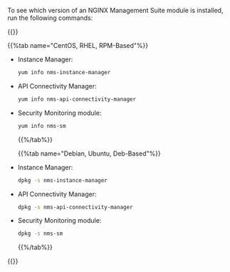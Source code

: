 To see which version of an NGINX Management Suite module is installed, run the following commands:

{{<tabs>}}

  {{%tab name="CentOS, RHEL, RPM-Based"%}}

- Instance Manager:

    ```bash
    yum info nms-instance-manager
    ```

- API Connectivity Manager:

  ```bash
  yum info nms-api-connectivity-manager
  ```

- Security Monitoring module:

  ```bash
  yum info nms-sm
  ```

  {{%/tab%}}

  {{%tab name="Debian, Ubuntu, Deb-Based"%}}

- Instance Manager:

  ```bash
  dpkg -s nms-instance-manager
  ```

- API Connectivity Manager:

  ```bash
  dpkg -s nms-api-connectivity-manager
  ```

- Security Monitoring module:

  ```bash
  dpkg -s nms-sm
  ```

   {{%/tab%}}

{{</tabs>}}

<!-- Do not remove. Keep this code at the bottom of the include -->
<!-- DOCS-1057 -->
